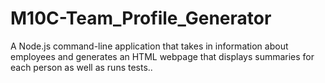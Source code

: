 # M10C-Team_Profile_Generator
A Node.js command-line application that takes in information about employees and generates an HTML webpage that displays summaries for each person as well as runs tests..
